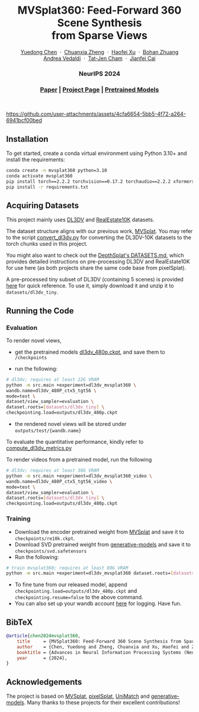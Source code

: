 <p align="center">
  <h1 align="center">MVSplat360: Feed-Forward 360 Scene Synthesis <br> from Sparse Views</h1>
  <p align="center">
    <a href="https://donydchen.github.io/">Yuedong Chen</a>
    &nbsp;·&nbsp;
    <a href="https://chuanxiaz.com/">Chuanxia Zheng</a>
    &nbsp;·&nbsp;
    <a href="https://haofeixu.github.io/">Haofei Xu</a>
    &nbsp;·&nbsp;
    <a href="https://bohanzhuang.github.io/">Bohan Zhuang</a> <br>
    <a href="https://www.robots.ox.ac.uk/~vedaldi/">Andrea Vedaldi</a>
    &nbsp;·&nbsp;
    <a href="https://personal.ntu.edu.sg/astjcham/">Tat-Jen Cham</a>
    &nbsp;·&nbsp;
    <a href="https://jianfei-cai.github.io/">Jianfei Cai</a>
  </p>
  <h3 align="center">NeurIPS 2024</h3>
  <h3 align="center"><a href="https://arxiv.org/abs/2411.04924">Paper</a> | <a href="https://donydchen.github.io/mvsplat360/">Project Page</a> | <a href="https://huggingface.co/donydchen/mvsplat360/tree/main">Pretrained Models</a> </h3>

<br>
</p>

https://github.com/user-attachments/assets/4cfa6654-5bb5-4f72-a264-6941bcf00bed

## Installation

To get started, create a conda virtual environment using Python 3.10+ and install the requirements:

```bash
conda create -n mvsplat360 python=3.10
conda activate mvsplat360
pip install torch==2.2.2 torchvision==0.17.2 torchaudio==2.2.2 xformers==0.0.25.post1 --index-url https://download.pytorch.org/whl/cu118
pip install -r requirements.txt
```

## Acquiring Datasets

This project mainly uses [DL3DV](https://github.com/DL3DV-10K/Dataset) and [RealEstate10K](https://google.github.io/realestate10k/index.html) datasets.

The dataset structure aligns with our previous work, [MVSplat](https://github.com/donydchen/mvsplat?tab=readme-ov-file#acquiring-datasets). You may refer to the script [convert_dl3dv.py](src/scripts/convert_dl3dv.py) for converting the DL3DV-10K datasets to the torch chunks used in this project.

You might also want to check out the [DepthSplat's DATASETS.md](https://github.com/cvg/depthsplat/blob/main/DATASETS.md), which provides detailed instructions on pre-processing DL3DV and RealEstate10K for use here (as both projects share the same code base from pixelSplat).

A pre-processed tiny subset of DL3DV (containing 5 scenes) is provided [here](https://huggingface.co/donydchen/mvsplat360/blob/main/dl3dv_tiny.zip) for quick reference. To use it, simply download it and unzip it to `datasets/dl3dv_tiny`.


## Running the Code

### Evaluation

To render novel views,

* get the pretrained models [dl3dv_480p.ckpt](https://huggingface.co/donydchen/mvsplat360/blob/main/dl3dv_480p.ckpt), and save them to `/checkpoints`

* run the following:

```bash
# dl3dv; requires at least 22G VRAM
python -m src.main +experiment=dl3dv_mvsplat360 \
wandb.name=dl3dv_480P_ctx5_tgt56 \
mode=test \
dataset/view_sampler=evaluation \
dataset.roots=[datasets/dl3dv_tiny] \
checkpointing.load=outputs/dl3dv_480p.ckpt
```

* the rendered novel views will be stored under `outputs/test/{wandb.name}`

To evaluate the quantitative performance, kindly refer to [compute_dl3dv_metrics.py](src/scripts/compute_dl3dv_metrics.py)

To render videos from a pretrained model, run the following

```bash
# dl3dv; requires at least 38G VRAM
python -m src.main +experiment=dl3dv_mvsplat360_video \
wandb.name=dl3dv_480P_ctx5_tgt56_video \
mode=test \
dataset/view_sampler=evaluation \
dataset.roots=[datasets/dl3dv_tiny] \
checkpointing.load=outputs/dl3dv_480p.ckpt 
```

### Training

* Download the encoder pretrained weight from [MVSplat](https://github.com/donydchen/mvsplat) and save it to `checkpoints/re10k.ckpt`.
* Download SVD pretrained weight from [generative-models](https://huggingface.co/stabilityai/stable-video-diffusion-img2vid/tree/main) and save it to `checkpoints/svd.safetensors`
* Run the following:

```bash
# train mvsplat360; requires at least 80G VRAM
python -m src.main +experiment=dl3dv_mvsplat360 dataset.roots=[datasets/dl3dv]
```

* To fine tune from our released model, append `checkpointing.load=outputs/dl3dv_480p.ckpt` and `checkpointing.resume=false` to the above command. 
* You can also set up your wandb account [here](config/main.yaml) for logging. Have fun.

## BibTeX

```bibtex
@article{chen2024mvsplat360,
    title     = {MVSplat360: Feed-Forward 360 Scene Synthesis from Sparse Views},
    author    = {Chen, Yuedong and Zheng, Chuanxia and Xu, Haofei and Zhuang, Bohan and Vedaldi, Andrea and Cham, Tat-Jen and Cai, Jianfei},
    booktitle = {Advances in Neural Information Processing Systems (NeurIPS)},
    year      = {2024},
}
```

## Acknowledgements

The project is based on [MVSplat](https://github.com/donydchen/mvsplat), [pixelSplat](https://github.com/dcharatan/pixelsplat), [UniMatch](https://github.com/autonomousvision/unimatch) and [generative-models](https://github.com/Stability-AI/generative-models). Many thanks to these projects for their excellent contributions!
